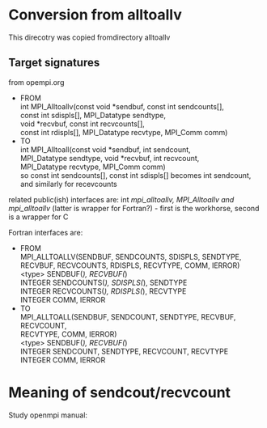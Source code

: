 # Conversion from alltoallv

This direcotry was copied fromdirectory alltoallv

## Target signatures
from opempi.org
- FROM  
int MPI_Alltoallv(const void *sendbuf, const int sendcounts[],  
    const int sdispls[], MPI_Datatype sendtype,  
    void *recvbuf, const int recvcounts[],  
    const int rdispls[], MPI_Datatype recvtype, MPI_Comm comm)
- TO  
int MPI_Alltoall(const void *sendbuf, int sendcount,  
    MPI_Datatype sendtype, void *recvbuf, int recvcount,  
    MPI_Datatype recvtype, MPI_Comm comm)    
so const int sendcounts[], const int sdispls[] becomes int sendcount, and similarly for recevcounts

related public(ish) interfaces are: int _mpi_alltoallv, MPI_Alltoallv and mpi_alltoallv_ (latter is wrapper  for Fortran?) - first is the workhorse, second is a wrapper for C

Fortran interfaces are:

- FROM  
MPI_ALLTOALLV(SENDBUF, SENDCOUNTS, SDISPLS, SENDTYPE,  
    RECVBUF, RECVCOUNTS, RDISPLS, RECVTYPE, COMM, IERROR)  
    \<type\>    SENDBUF(*), RECVBUF(*)  
    INTEGER    SENDCOUNTS(*), SDISPLS(*), SENDTYPE  
    INTEGER    RECVCOUNTS(*), RDISPLS(*), RECVTYPE  
    INTEGER    COMM, IERROR  
- TO  
MPI_ALLTOALL(SENDBUF, SENDCOUNT, SENDTYPE, RECVBUF, RECVCOUNT,  
    RECVTYPE, COMM, IERROR)  
    \<type\>    SENDBUF(*), RECVBUF(*)  
    INTEGER    SENDCOUNT, SENDTYPE, RECVCOUNT, RECVTYPE  
    INTEGER    COMM, IERROR  


# Meaning of sendcout/recvcount
Study openmpi manual:
